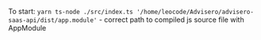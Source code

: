 To start: `yarn ts-node ./src/index.ts '/home/leocode/Advisero/advisero-saas-api/dist/app.module'` - correct path to compiled js source file with AppModule